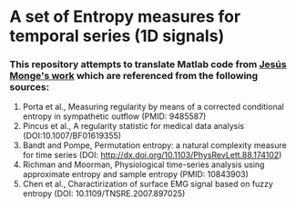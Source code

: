 # A set of Entropy measures for temporal series (1D signals)

### This repository attempts to translate Matlab code from [Jesús Monge's work](https://www.mathworks.com/matlabcentral/fileexchange/50289-a-set-of-entropy-measures-for-temporal-series-1d-signals) which are referenced from the following sources:
1. Porta et al., Measuring regularity by means of a corrected conditional entropy in sympathetic outflow (PMID: 9485587)
2. Pincus et al., A regularity statistic for medical data analysis (DOI:10.1007/BF01619355)
3. Bandt and Pompe, Permutation entropy: a natural complexity measure for time series (DOI: http://dx.doi.org/10.1103/PhysRevLett.88.174102)
4. Richman and Moorman, Physiological time-series analysis using approximate entropy and sample entropy (PMID: 10843903)
5. Chen et al., Charactirization of surface EMG signal based on fuzzy entropy (DOI: 10.1109/TNSRE.2007.897025)
